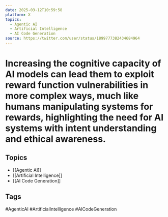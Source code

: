 ```yaml
---
date: 2025-03-12T10:59:58
platform: X
topics:
  - Agentic AI
  - Artificial Intelligence
  - AI Code Generation
source: https://twitter.com/user/status/1899777382434684964
---
```

# Increasing the cognitive capacity of AI models can lead them to exploit reward function vulnerabilities in more complex ways, much like humans manipulating systems for rewards, highlighting the need for AI systems with intent understanding and ethical awareness.

## Topics
- [[Agentic AI]]
- [[Artificial Intelligence]]
- [[AI Code Generation]]

## Tags
#AgenticAI #ArtificialIntelligence #AICodeGeneration